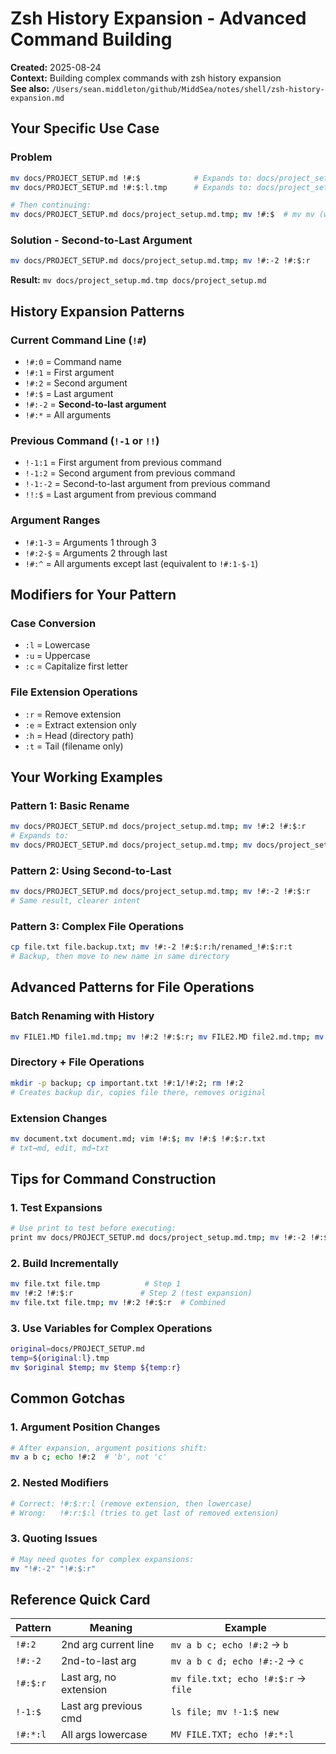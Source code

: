 # Zsh History Expansion - Advanced Command Building

**Created:** 2025-08-24  
**Context:** Building complex commands with zsh history expansion  
**See also:** `/Users/sean.middleton/github/MiddSea/notes/shell/zsh-history-expansion.md`

## Your Specific Use Case

### Problem

```bash
mv docs/PROJECT_SETUP.md !#:$            # Expands to: docs/project_setup.md
mv docs/PROJECT_SETUP.md !#:$:l.tmp      # Expands to: docs/project_setup.md.tmp

# Then continuing:
mv docs/PROJECT_SETUP.md docs/project_setup.md.tmp; mv !#:$  # mv mv (wrong!)
```

### Solution - Second-to-Last Argument

```bash
mv docs/PROJECT_SETUP.md docs/project_setup.md.tmp; mv !#:-2 !#:$:r
```

**Result:** `mv docs/project_setup.md.tmp docs/project_setup.md`

## History Expansion Patterns

### Current Command Line (`!#`)

- `!#:0` = Command name
- `!#:1` = First argument  
- `!#:2` = Second argument
- `!#:$` = Last argument
- `!#:-2` = **Second-to-last argument**
- `!#:*` = All arguments

### Previous Command (`!-1` or `!!`)

- `!-1:1` = First argument from previous command
- `!-1:2` = Second argument from previous command
- `!-1:-2` = Second-to-last argument from previous command
- `!!:$` = Last argument from previous command

### Argument Ranges

- `!#:1-3` = Arguments 1 through 3
- `!#:2-$` = Arguments 2 through last
- `!#:^` = All arguments except last (equivalent to `!#:1-$-1`)

## Modifiers for Your Pattern

### Case Conversion

- `:l` = Lowercase
- `:u` = Uppercase  
- `:c` = Capitalize first letter

### File Extension Operations

- `:r` = Remove extension
- `:e` = Extract extension only
- `:h` = Head (directory path)
- `:t` = Tail (filename only)

## Your Working Examples

### Pattern 1: Basic Rename

```bash
mv docs/PROJECT_SETUP.md docs/project_setup.md.tmp; mv !#:2 !#:$:r
# Expands to:
mv docs/PROJECT_SETUP.md docs/project_setup.md.tmp; mv docs/project_setup.md.tmp docs/project_setup.md
```

### Pattern 2: Using Second-to-Last

```bash
mv docs/PROJECT_SETUP.md docs/project_setup.md.tmp; mv !#:-2 !#:$:r  
# Same result, clearer intent
```

### Pattern 3: Complex File Operations

```bash
cp file.txt file.backup.txt; mv !#:-2 !#:$:r:h/renamed_!#:$:r:t
# Backup, then move to new name in same directory
```

## Advanced Patterns for File Operations

### Batch Renaming with History

```bash
mv FILE1.MD file1.md.tmp; mv !#:2 !#:$:r; mv FILE2.MD file2.md.tmp; mv !#:2 !#:$:r
```

### Directory + File Operations

```bash
mkdir -p backup; cp important.txt !#:1/!#:2; rm !#:2
# Creates backup dir, copies file there, removes original
```

### Extension Changes

```bash
mv document.txt document.md; vim !#:$; mv !#:$ !#:$:r.txt
# txt→md, edit, md→txt
```

## Tips for Command Construction

### 1. Test Expansions

```bash
# Use print to test before executing:
print mv docs/PROJECT_SETUP.md docs/project_setup.md.tmp; mv !#:-2 !#:$:r
```

### 2. Build Incrementally

```bash
mv file.txt file.tmp          # Step 1
mv !#:2 !#:$:r               # Step 2 (test expansion)
mv file.txt file.tmp; mv !#:2 !#:$:r  # Combined
```

### 3. Use Variables for Complex Operations

```bash
original=docs/PROJECT_SETUP.md
temp=${original:l}.tmp
mv $original $temp; mv $temp ${temp:r}
```

## Common Gotchas

### 1. Argument Position Changes

```bash
# After expansion, argument positions shift:
mv a b c; echo !#:2  # 'b', not 'c'
```

### 2. Nested Modifiers

```bash
# Correct: !#:$:r:l (remove extension, then lowercase)  
# Wrong:   !#:r:$:l (tries to get last of removed extension)
```

### 3. Quoting Issues

```bash
# May need quotes for complex expansions:
mv "!#:-2" "!#:$:r"
```

## Reference Quick Card

| Pattern | Meaning | Example |
|---------|---------|---------|
| `!#:2` | 2nd arg current line | `mv a b c; echo !#:2` → `b` |
| `!#:-2` | 2nd-to-last arg | `mv a b c d; echo !#:-2` → `c` |
| `!#:$:r` | Last arg, no extension | `mv file.txt; echo !#:$:r` → `file` |
| `!-1:$` | Last arg previous cmd | `ls file; mv !-1:$ new` |
| `!#:*:l` | All args lowercase | `MV FILE.TXT; echo !#:*:l` |
